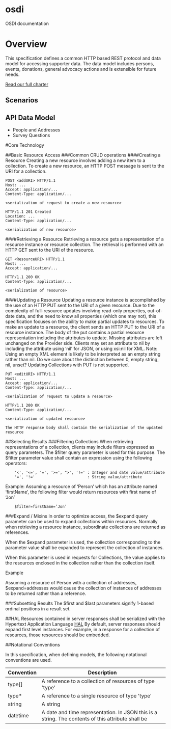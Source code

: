 osdi
====

OSDI documentation



# Overview
This specification defines a common HTTP based REST protocol and data model for accessing supporter data.  The data model includes persons, events, donations, general advocacy actions and is extensible for future needs.

[Read our full charter](/skydrive/osdi-charter.v2.htm)



## Scenarios

## API Data Model

* People and Addresses
* Survey Questions

#Core Technology

##Basic Resource Access
###Common CRUD operations
####Creating a Resource
Creating a new resource involves adding a new item to a collection.  To create a new resource, an HTTP POST message is sent to the URI for a collection.

    POST <addURI> HTTP/1.1
    Host: ...
    Accept: application/...
    Content-Type: application/...

    <serialization of request to create a new resource>

    HTTP/1.1 201 Created
    Location: ...
    Content-Type: application/...

    <serialization of new resource>

####Retrieving a Resource
Retrieving a resource gets a representation of a resource instance or resource collection.  The retrieval is performed with an HTTP GET sent to the URI of the resource.

    GET <ResourceURI> HTTP/1.1
    Host: ...
    Accept: application/...

    HTTP/1.1 200 OK
    Content-Type: application/...

    <serialization of resource>

####Updating a Resource
Updating a resource instance is accomplished by the use of an HTTP PUT sent to the URI of a given resource.  Due to the complexity of full-resource updates involving read-only properties, out-of-date data, and the need to know all properties (which one may not), this specification focuses on the ability to make partial updates to resources.
To make an update to a resource, the client sends an HTTP PUT to the URI of a resource instance.  The body of the put contains a partial resource representation including the attributes to update.  Missing attributes are left unchanged on the Provider side.
Clients may set an attribute to nil by including the attribute using ‘nil’ for JSON, or using xsi:nil for XML.
Note: Using an empty XML element is likely to be interpreted as an empty string rather than nil.
Do we care about the distinction between 0, empty string, nil, unset?
Updating Collections with PUT is not supported.

    PUT <editURI> HTTP/1.1
    Host: ...
    Accept: application/...
    Content-Type: application/...

    <serialization of request to update a resource>

    HTTP/1.1 200 OK
    Content-Type: application/...

    <serialization of updated resource>

    The HTTP response body shall contain the serialization of the updated resource


##Selecting Results
###Filtering Collections
When retrieving representations of a collection, clients may include filters expressed as query parameters.  The $filter query parameter is used for this purpose.  The $filter parameter value shall contain an expression using the following operators:

        '<', '<=', '=', '>=', ">', '!=' : Integer and date value/attribute
        '=', '!='                       : String value/attribute

Example:
Assuming a resource of ‘Person’ which has an attribute named ‘firstName’, the following filter would return resources with first name of ‘Jon’

        $filter=firstName=’Jon’

###Expand / Mixins
In order to optimize access, the $expand query parameter can be used to expand collections within resources.  Normally when retrieving a resource instance, subordinate collections are returned as references.

When the $expand parameter is used, the collection corresponding to the parameter value shall be expanded to represent the collection of instances.

When this parameter is used in requests for Collections, the value applies to the resources enclosed in the collection rather than the collection itself.

Example

Assuming a resource of Person with a collection of addresses, $expand=addresses would cause the collection of instances of addresses to be returned rather than a reference.

###Subsetting Results
The $first and $last parameters signify 1-based ordinal positions in a result set.

##HAL
Resources contained in server responses shall be serialized with the Hypertext Application Language [HAL](http://stateless.co/hal_specification.html)
By default, server responses should expand first level instances.  For example, in a response for a collection of resources, those resources should be embedded.


##Notational Conventions

In this specification, when defining models, the following notational conventions are used.

|Convention	|Description
|-----------|--------------
|type[]     |	A reference to a collection of resources of type 'type'
|	type*	|A reference to a single resource of type 'type'
|	string	|A string
|	datetime|	A date and time representation.  In JSON this is a string.  The contents of this attribute shall be
